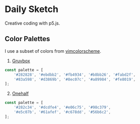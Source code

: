 # Daily Sketch

Creative coding with p5.js.

## Color Palettes

I use a subset of colors from [vimcolorscheme](https://vimcolorschemes.com/).

1. [Gruvbox](https://github.com/morhetz/gruvbox)

```js
const palette = [
	'#282828', '#ebdbb2', '#fb4934', '#b8bb26', '#fabd2f',
	'#83a598', '#d3869b', '#8ec07c', '#a89984', '#fe8019',
];
```

2. [Onehalf](https://github.com/sonph/onehalf)

```js
const palette = [
	'#282c34', '#dcdfe4', '#e06c75', '#98c379',
	'#e5c07b', '#61afef', '#c678dd', '#56b6c2',
];
```
